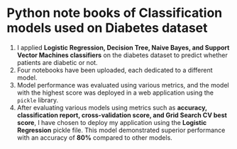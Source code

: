 # Python note books of Classification models used on Diabetes dataset
1. I applied **Logistic Regression, Decision Tree, Naive Bayes, and Support Vector Machines classifiers** on the diabetes dataset to predict whether patients are diabetic or not.
2. Four notebooks have been uploaded, each dedicated to a different model.
3. Model performance was evaluated using various metrics, and the model with the highest score was deployed in a web application using the `pickle` library.
4. After evaluating various models using metrics such as **accuracy, classification report, cross-validation score, and Grid Search CV best score**, I have chosen to deploy my application using the **Logistic Regression** pickle file. This model demonstrated superior performance with an accuracy of **80%** compared to other models.
